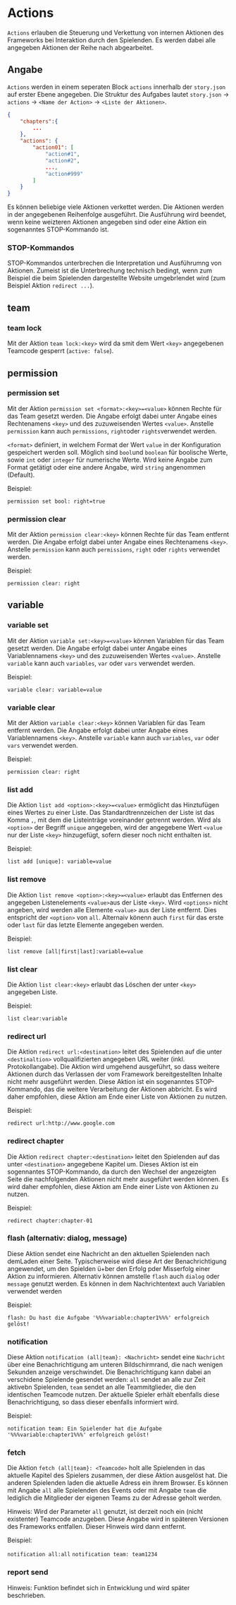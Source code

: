 # Actions

`Actions` erlauben die Steuerung und Verkettung von internen Aktionen des Frameworks bei Interaktion durch den Spielenden. Es werden dabei alle angegeben Aktionen der Reihe nach abgearbeitet.

## Angabe

`Actions` werden in einem seperaten Block `actions` innerhalb der `story.json` auf erster Ebene angegeben. Die Struktur des Aufgabes lautet `story.json` -> `actions` -> `<Name der Action>` -> `<Liste der Aktionen>`.

```json
{
    "chapters":{
        ...
    },
    "actions": {
        "action01": [
            "action#1",
            "action#2",
            ...,
            "action#999"
        ]
    }
}
```

Es können beliebige viele Aktionen verkettet werden. Die Aktionen werden in der angegebenen Reihenfolge ausgeführt. Die Ausführung wird beendet, wenn keine weizteren Aktionen angegeben sind oder eine Aktion ein sogenanntes STOP-Kommando ist.

### STOP-Kommandos

STOP-Kommandos unterbrechen die Interpretation und Ausführumng von Aktionen. Zumeist ist die Unterbrechung technisch bedingt, wenn zum Beispiel die beim Spielenden dargestellte Website umgebrlendet wird (zum Beispiel Aktion `redirect ...`).

## team

### team lock

Mit der Aktion `team lock:<key>` wird da smit dem Wert `<key>` angegebenen Teamcode gesperrt (`active: false`).

## permission

### permission set

Mit der Aktion `permission set <format>:<key>=<value>` können Rechte für das Team gesetzt werden. Die Angabe erfolgt dabei unter Angabe eines Rechtenamens `<key>` und des zuzuweisenden Wertes `<value>`. Anstelle `permission` kann auch `permissions`, `right`oder `rights`verwendet werden.

`<format>` definiert, in welchem Format der Wert `value` in der Konfiguration gespeichert werden soll. Möglich sind `bool`und `boolean` für boolische Werte, sowie `int` oder `integer` für numerische Werte. Wird keine Angabe zum Format getätigt oder eine andere Angabe, wird `string` angenommen (Default).

Beispiel:

`permission set bool: right=true`

### permission clear

Mit der Aktion `permission clear:<key>` können Rechte für das Team entfernt werden. Die Angabe erfolgt dabei unter Angabe eines Rechtenamens `<key>`. Anstelle `permission` kann auch `permissions`, `right` oder `rights` verwendet werden.

Beispiel:

`permission clear: right`

## variable

### variable set

Mit der Aktion `variable set:<key>=<value>` können Variablen für das Team gesetzt werden. Die Angabe erfolgt dabei unter Angabe eines Variablennamens `<key>` und des zuzuweisenden Wertes `<value>`. Anstelle `variable` kann auch `variables`, `var` oder `vars` verwendet werden.

Beispiel:

`variable clear: variable=value`

### variable clear

Mit der Aktion `variable clear:<key>` können Variablen für das Team entfernt werden. Die Angabe erfolgt dabei unter Angabe eines Variablennamens `<key>`. Anstelle `variable` kann auch `variables`, `var` oder `vars` verwendet werden.

Beispiel:

`permission clear: right`

### list add

Die Aktion `list add <option>:<key>=<value>` ermöglicht das Hinztufügen eines Wertes zu einer Liste. Das Standardtrennzeichen der Liste ist das Komma `,`, mit dem die Listeinträge voreinander getrennt werden. Wird als `<option>` der Begriff `unique` angegeben, wird der angegebene Wert `<value` nur der Liste `<key>` hinzugefügt, sofern dieser noch nicht enthalten ist.

Beispiel:

`list add [unique]: variable=value`

### list remove

Die Aktion `list remove <option>:<key>=<value>` erlaubt das Entfernen des angegeben Listenelements `<value>`aus der Liste `<key>`. Wird `<options>` nicht angeben, wird werden alle Elemente `<value>` aus der Liste entfernt. Dies entspricht der `<option>` von `all`. Alternaiv könenn auch `first` für das erste oder `last` für das letzte Elemente angegeben werden.

Beispiel:

`list remove [all|first|last]:variable=value`

### list clear

Die Aktion `list clear:<key>` erlaubt das Löschen der unter `<key>` angegeben Liste.

Beispiel:

`list clear:variable`

### redirect url

Die Aktion `redirect url:<destination>` leitet des Spielenden auf die unter `<destinaltion>` vollqualifizierten angegeben URL weiter (inkl. Protokollangabe). Die Aktion wird umgehend ausgeführt, so dass weitere Aktionen durch das Verlassen der vom Framework bereitgestellten Inhalte nicht mehr ausgeführt werden. Diese Aktion ist ein sogenanntes STOP-Kommando, das die weitere Verarbeitung der Aktionen abbricht. Es wird daher empfohlen, diese Aktion am Ende einer Liste von Aktionen zu nutzen.

Beispiel:

`redirect url:http://www.google.com`

### redirect chapter

Die Aktion `redirect chapter:<destination>` leitet den Spielenden auf das unter `<destination>` angegebene Kapitel um. Dieses Aktion ist ein sogennantes STOP-Kommando, da durch den Wechsel der angezeigten Seite die nachfolgenden Aktionen nicht mehr ausgeführt werden können. Es wird daher empfohlen, diese Aktion am Ende einer Liste von Aktionen zu nutzen.

Beispiel:

`redirect chapter:chapter-01`

### flash (alternativ: dialog, message)

Diese Aktion sendet eine Nachricht an den aktuellen Spielenden nach demLaden einer Seite. Typischerweise wird diese Art der Benachrichtigung angewendet, um den Spielden ü+ber den Erfolg pder Misserfolg einer Aktion zu informieren. Alternativ können amstelle `flash` auch `dialog` oder `message` genutzt werden. Es können in dem Nachrichtentext auch Variablen verwendet werden

Beispiel:

`flash: Du hast die Aufgabe '%%%variable:chapter1%%%' erfolgreich gelöst!`

### notification

Diese Aktion `notification (all|team}: <Nachricht>` sendet eine `Nachricht` über eine Benachrichtigung am unteren Bildschirmrand, die nach wenigen Sekunden anzeige verschwindet. Die Benachrichtigung kann dabei an verschidene Spielende gesendet werden: `all` sendet an alle zur Zeit aktivebn Spielenden, `team` sendet an alle Teammitglieder, die den identischen Teamcode nutzen. Der aktuelle Spieler erhält ebenfalls diese Benachrichtigung, so dass dieser ebenfalls informiert wird.

Beispiel:

`notification team: Ein Spielender hat die Aufgabe '%%%variable:chapter1%%%' erfolgreich gelöst!`

### fetch

Die Aktion `fetch (all|team}: <Teamcode>` holt alle Spielenden in das aktuelle Kapitel des Spielers zusammen, der diese Aktion ausgelöst hat. Die anderen Spielenden laden die aktuelle Adress ein ihrem Browser. Es können mit Angabe `all` alle Spielenden des Events oder mit Angabe `team` die lediglich die Mitglieder der eigenen Teams zu der Adresse geholt werden. 

Hinweis: Wird der Parameter `all` genutzt, ist derzeit noch ein (nicht existenter) Teamcode anzugeben. Diese Angabe wird in späteren Versionen des Frameworks entfallen. Dieser Hinweis wird dann entfernt.

Beispiel:

`notification all:all`
`notification team: team1234`

### report send

Hinweis: Funktion befindet sich in Entwicklung und wird später beschrieben.


